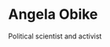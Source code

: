 <!DOCTYPE HTML>
<html lang="en">
  <head>
    <meta charset="UTF-8">
    <title>Angela's personal site</title>
    <body>
      <h1>Angela Obike</h1>
      <p>Political scientist and activist</p>
    </body>
  </head>
</html>
